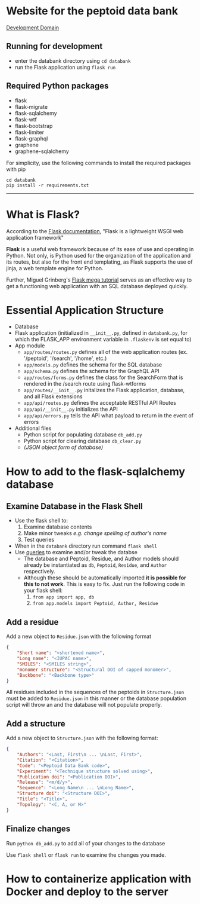 # Website for the peptoid data bank
<a href = "http://ethan-dev.com/" target="_blank">Development Domain</a>
## Running for development

- enter the databank directory using `cd databank`
- run the Flask application using `flask run`

## Required Python packages
- flask
- flask-migrate
- flask-sqlalchemy
- flask-wtf
- flask-bootstrap
- flask-limiter
- flask-graphql
- graphene
- graphene-sqlalchemy

For simplicity, use the following commands to install the required packages with pip
```shell
cd databank
pip install -r requirements.txt
```
----------------------------------------------------------------------------------------
# What is Flask?
According to the [Flask documentation](https://flask.palletsprojects.com/en/1.1.x/), "Flask is a lightweight WSGI web application framework"

**Flask** is a useful web framework because of its ease of use and operating in Python. Not only, is Python used for the organization of the application and its routes, but also for the front end templating, as Flask supports the use of jinja, a web template engine for Python.

Further, Miguel Grinberg's [Flask mega tutorial](https://blog.miguelgrinberg.com/post/the-flask-mega-tutorial-part-i-hello-world) serves as an effective way to get a functioning web application with an SQL database deployed quickly.
# Essential Application Structure
- Database
- Flask application (initialized in `__init__.py`, defined in `databank.py`, for which the FLASK_APP environment variable in `.flaskenv` is set equal to)
- App module
  - `app/routes/routes.py` defines all of the web application routes (ex. '/peptoid', '/search', '/home', etc.)
  - `app/models.py` defines the schema for the SQL database
  - `app/schema.py` defines the schema for the GraphQL API
  - `app/routes/forms.py` defines the class for the SearchForm that is rendered in the /search route using flask-wtforms
  - `app/routes/__init__.py` initalizes the Flask application, database, and all Flask extensions
  - `app/api/routes.py` defines the acceptable RESTful API Routes
  - `app/api/__init__.py` initializes the API
  - `app/api/errors.py` tells the API what payload to return in the event of errors
- Additional files
    - Python script for populating database `db_add.py`
    - Python script for clearing database `db_clear.py`
    - *(JSON object form of database)*
# How to add to the flask-sqlalchemy database
## Examine Database in the Flask Shell
- Use the flask shell to:
    1. Examine database contents
    2. Make minor tweaks *e.g. change spelling of author's name*
    3. Test queries
- When in the `databank` directory run command `flask shell`
- Use [queries](https://flask-sqlalchemy.palletsprojects.com/en/2.x/queries/#querying-records) to examine and/or tweak the databse
  - The database and Peptoid, Residue, and Author models should already be instantiated as `db`, `Peptoid`, `Residue`, and `Author` respectively.
  - Although these should be automatically imported **it is possible for this to not work**. This is easy to fix. Just run the following code in your flask shell:
    1. `from app import app, db`
    2. `from app.models import Peptoid, Author, Residue`
## Add a residue
Add a new object to `Residue.json` with the following format
```json
{
    "Short name": "<shortened name>",
    "Long name": "<IUPAC name>",
    "SMILES": "<SMILES string>",
    "monomer structure": "<Structural DOI of capped monomer>",
    "Backbone": "<Backbone type>"
}
```
All residues included in the sequences of the peptoids in `Structure.json` must be added to `Residue.json` in this manner or the database population script will throw an and the database will not populate properly.
## Add a structure
Add a new object to `Structure.json` with the following format:
```json
{
    "Authors": "<Last, First\n ... \nLast, First>",
    "Citation": "<Citation>",
    "Code": "<Peptoid Data Bank code>",
    "Experiment": "<Technique structure solved using>",
    "Publication doi": "<Publication DOI>",
    "Release": "<m/d/y>",
    "Sequence": "<Long Name\n ... \nLong Name>",
    "Structure doi": "<Structure DOI>",
    "Title": "<Title>",
    "Topology": "<C, A, or M>"
}
```
## Finalize changes
Run `python db_add.py` to add all of your changes to the database

Use `flask shell` or `flask run` to examine the changes you made.

# How to containerize application with Docker and deploy to the server
